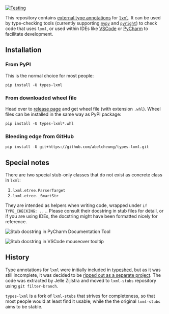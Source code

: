 [![Testing](https://github.com/abelcheung/types-lxml/actions/workflows/test.yml/badge.svg)](https://github.com/abelcheung/types-lxml/actions/workflows/test.yml/badge.svg)

This repository contains [external type annotations](https://peps.python.org/pep-0561/) for [`lxml`](http://lxml.de/). It can be used by type-checking tools (currently supporting [`mypy`](https://pypi.org/project/mypy/) and [`pyright`](https://github.com/Microsoft/pyright)) to check code that uses `lxml`, or used within IDEs like [VSCode](https://code.visualstudio.com/) or [PyCharm](https://www.jetbrains.com/pycharm/) to facilitate development.

## Installation

### From PyPI

This is the normal choice for most people:

    pip install -U types-lxml

### From downloaded wheel file

Head over to [release page](../../releases) and get wheel file (with extension `.whl`). Wheel files can be installed in the same way as PyPI package:

    pip install -U types-lxml*.whl

### Bleeding edge from GitHub

    pip install -U git+https://github.com/abelcheung/types-lxml.git

## Special notes
There are two special stub-only classes that do not exist as concrete class in `lxml`:

1. `lxml.etree.ParserTarget`
2. `lxml.etree._SmartStr`

They are intended as helpers when writing code, wrapped under
`if TYPE_CHECKING: ...`. Please consult their docstring in stub files for detail,
or if you are using IDEs, the docstring might have been formatted nicely for reference.

![Stub docstring in PyCharm Documentation Tool](https://user-images.githubusercontent.com/83110/160575574-c20b29d0-ddda-40d4-82e3-724f59663d7e.png)

![Stub docstring in VSCode mouseover tooltip](https://user-images.githubusercontent.com/83110/160575818-168f1a98-074d-46f4-b166-3f18af56232e.png)

## History

Type annotations for `lxml` were initially included in [typeshed](https://www.github.com/python/typeshed), but as it was still incomplete, it was decided to be [ripped out as a separate project](https://github.com/python/typeshed/issues/525).
The code was extracted by Jelle Zijlstra and moved to `lxml-stubs` repository using `git filter-branch`.

`types-lxml` is a fork of `lxml-stubs` that strives for completeness, so that most people would at least find it usable; while the the original `lxml-stubs` aims to be stable.
